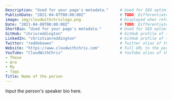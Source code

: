 ```yaml
---
Description: "Used for your page's metadata."     # Used for SEO optimisation
PublishDate: "2021-04-07T08:00:00Z"               # TODO: Differentiate between date
image: img/cloudwithchrislogo.png                 # Displayed when referenced in listing pages
Date: "2021-04-08T08:00:00Z"                      # TODO: Differentiate between PublishDate
ShortBio: "Used for your page's metadata."        # Used for SEO optimisation
GitHub: "chrisreddington"                         # GitHub profile of the person
LinkedIn: "christianreddington"                   # GitHub profile of the person (bit after linkedin.com/in/...)
Twitter: "reddobowen"                             # Twitter alias of the person
Website: "https://www.cloudwithchris.com"         # Full URL to the person's website
YouTube: "CloudWithChris"                         # YouTube alias of the person's channel (e.g. youtube.com/c/....)
- These
- Are
- My
- Tags
Title: Name of the person
---
```

Input the person's speaker bio here.
